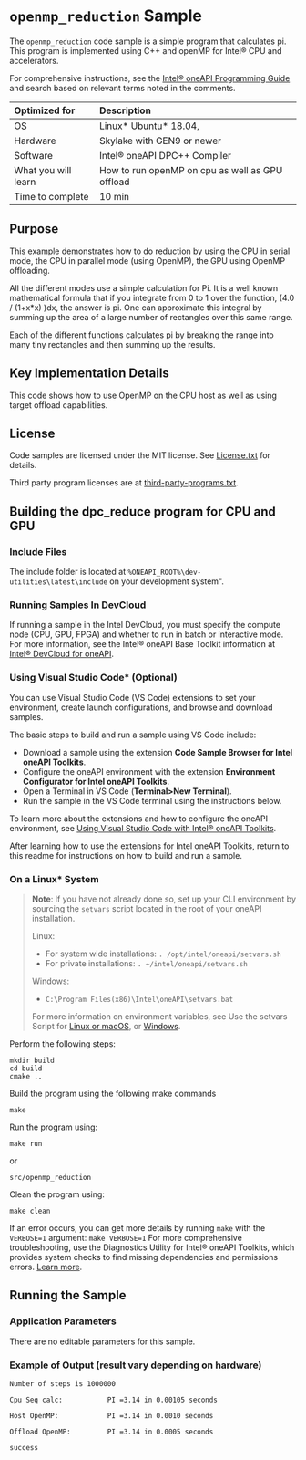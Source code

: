 ﻿# `openmp_reduction` Sample

The `openmp_reduction` code sample is a simple program that calculates pi.  This program is implemented using C++ and openMP for Intel&reg; CPU and accelerators.

For comprehensive instructions, see the [Intel&reg; oneAPI Programming Guide](https://software.intel.com/en-us/oneapi-programming-guide) and search based on relevant terms noted in the comments.


| Optimized for                     | Description
|:---                               |:---
| OS	                  | Linux* Ubuntu* 18.04,
| Hardware	            | Skylake with GEN9 or newer
| Software	            | Intel® oneAPI DPC++ Compiler
| What you will learn   | How to run openMP on cpu as well as GPU offload
| Time to complete      | 10 min

## Purpose
This example demonstrates how to do reduction by using the CPU in
serial mode, the CPU in parallel mode (using OpenMP), the GPU using OpenMP
offloading.

All the different modes use a simple calculation for Pi. It is a well known
mathematical formula that if you integrate from 0 to 1 over the function, (4.0
/ (1+x*x) )dx, the answer is pi. One can approximate this integral by summing
up the area of a large number of rectangles over this same range.

Each of the different functions calculates pi by breaking the range into many
tiny rectangles and then summing up the results.

## Key Implementation Details
This code shows how to use OpenMP on the CPU host
as well as using target offload capabilities.

## License
Code samples are licensed under the MIT license. See [License.txt](https://github.com/oneapi-src/oneAPI-samples/blob/master/License.txt) for details.

Third party program licenses are at [third-party-programs.txt](https://github.com/oneapi-src/oneAPI-samples/blob/master/third-party-programs.txt).

## Building the dpc_reduce program for CPU and GPU

### Include Files
The include folder is located at
`%ONEAPI_ROOT%\dev-utilities\latest\include` on your development system".

### Running Samples In DevCloud
If running a sample in the Intel DevCloud, you must specify the compute node (CPU, GPU, FPGA) and whether to
run in batch or interactive mode. For more information, see the Intel® oneAPI Base Toolkit information at [Intel&reg; DevCloud for oneAPI](https://devcloud.intel.com/oneapi/get_started/).


### Using Visual Studio Code*  (Optional)

You can use Visual Studio Code (VS Code) extensions to set your environment, create launch configurations,
and browse and download samples.

The basic steps to build and run a sample using VS Code include:
 - Download a sample using the extension **Code Sample Browser for Intel oneAPI Toolkits**.
 - Configure the oneAPI environment with the extension **Environment Configurator for Intel oneAPI Toolkits**.
 - Open a Terminal in VS Code (**Terminal>New Terminal**).
 - Run the sample in the VS Code terminal using the instructions below.

To learn more about the extensions and how to configure the oneAPI environment, see
[Using Visual Studio Code with Intel® oneAPI Toolkits](https://www.intel.com/content/www/us/en/develop/documentation/using-vs-code-with-intel-oneapi/top.html).

After learning how to use the extensions for Intel oneAPI Toolkits, return to
this readme for instructions on how to build and run a sample.

### On a Linux* System

> **Note**: If you have not already done so, set up your CLI
> environment by sourcing  the `setvars` script located in
> the root of your oneAPI installation.
>
> Linux:
> - For system wide installations: `. /opt/intel/oneapi/setvars.sh`
> - For private installations: `. ~/intel/oneapi/setvars.sh`
>
> Windows:
> - `C:\Program Files(x86)\Intel\oneAPI\setvars.bat`
>
>For more information on environment variables, see Use the setvars Script for [Linux or macOS](https://www.intel.com/content/www/us/en/develop/documentation/oneapi-programming-guide/top/oneapi-development-environment-setup/use-the-setvars-script-with-linux-or-macos.html), or [Windows](https://www.intel.com/content/www/us/en/develop/documentation/oneapi-programming-guide/top/oneapi-development-environment-setup/use-the-setvars-script-with-windows.html).

Perform the following steps:
```
mkdir build
cd build
cmake ..
```
Build the program using the following make commands
```
make
```
Run the program using:
```
make run
```
or
```
src/openmp_reduction
```
Clean the program using:
```
make clean
```

If an error occurs, you can get more details by running `make` with the `VERBOSE=1` argument:
``make VERBOSE=1``
For more comprehensive troubleshooting, use the Diagnostics Utility for
Intel&reg; oneAPI Toolkits, which provides system checks to find missing dependencies and permissions errors.
[Learn more](https://software.intel.com/content/www/us/en/develop/documentation/diagnostic-utility-user-guide/top.html).


## Running the Sample

### Application Parameters
There are no editable parameters for this sample.

### Example of Output (result vary depending on hardware)

```
Number of steps is 1000000

Cpu Seq calc:           PI =3.14 in 0.00105 seconds

Host OpenMP:            PI =3.14 in 0.0010 seconds

Offload OpenMP:         PI =3.14 in 0.0005 seconds

success
```